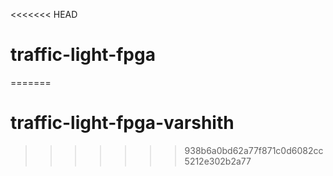 <<<<<<< HEAD
# traffic-light-fpga
=======
# traffic-light-fpga-varshith
>>>>>>> 938b6a0bd62a77f871c0d6082cc5212e302b2a77
